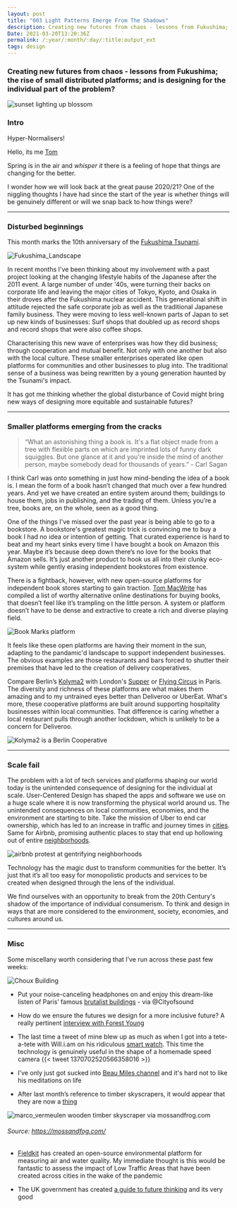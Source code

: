 ```yaml
---
layout: post
title: "003 Light Patterns Emerge From The Shadows"
description: Creating new futures from chaos - lessons from Fukushima; the rise of small distributed platforms; and is designing for the individual part of the problem?
Date: 2021-03-20T13:20:36Z
permalink: /:year/:month/:day/:title:output_ext
tags: design
---
```


### Creating new futures from chaos - lessons from Fukushima; the rise of small distributed platforms; and is designing for the individual part of the problem?

![sunset lighting up blossom](/assets/img/sunset_march21.jpg)

### Intro

Hyper-Normalisers!

Hello, its me [Tom](/about/what-i-do/)

Spring is in the air and *whisper it* there is a feeling of hope that things are changing for the better. 

I wonder how we will look back at the great pause 2020/21? One of the niggling thoughts I have had since the start of the year is whether things will be genuinely different or will we snap back to how things were? 

- - - - - 

### Disturbed beginnings

This month marks the 10th anniversary of the [Fukushima Tsunami](https://www.nytimes.com/2021/03/10/world/asia/fukushima-japan-nuclear-anniversary.html?searchResultPosition=1). 

![Fukushima_Landscape](/assets/img/Fukushima_Landscape2.png)

In recent months I've been thinking about my involvement with a past project looking at the changing lifestyle habits of the Japanese after the 2011 event. A large number of under '40s, were turning their backs on corporate life and leaving the major cities of Tokyo, Kyoto, and Osaka in their droves after the Fukushima nuclear accident. This generational shift in attitude rejected the safe corporate job as well as the traditional Japanese family business. They were moving to less well-known parts of Japan to set up new kinds of businesses: Surf shops that doubled up as record shops and record shops that were also coffee shops. 

Characterising this new wave of enterprises was how they did business; through cooperation and mutual benefit. Not only with one another but also with the local culture. These smaller enterprises operated like open platforms for communities and other businesses to plug into. The traditional sense of a business was being rewritten by a young generation haunted by the Tsunami's impact. 

It has got me thinking whether the global disturbance of Covid might bring new ways of designing more equitable and sustainable futures? 
 
- - - - - 
### Smaller platforms emerging from the cracks 

>“What an astonishing thing a book is. It's a flat object made from a tree with flexible parts on which are imprinted lots of funny dark squiggles. But one glance at it and you're inside the mind of another person, maybe somebody dead for thousands of years.” - Carl Sagan

I think Carl was onto something in just how mind-bending the idea of a book is. I mean the form of a book hasn’t changed that much over a few hundred years. And yet we have created an entire system around them; buildings to house them, jobs in publishing, and the trading of them. Unless you’re a tree, books are, on the whole, seen as a good thing. 

One of the things I've missed over the past year is being able to go to a bookstore. A bookstore's greatest magic trick is convincing me to buy a book I had no idea or intention of getting. That curated experience is hard to beat and my heart sinks every time I have bought a book on Amazon this year. Maybe it’s because deep down there’s no love for the books that Amazon sells. It’s just another product to hook us all into their clunky eco-system while gently erasing independent bookstores from existence.

There is a fightback, however, with new open-source platforms for independent book stores starting to gain traction. [Tom MacWrite](https://macwright.com/2020/12/24/the-new-reading-stack.html) has compiled a list of worthy alternative online destinations for buying books, that doesn’t feel like it’s trampling on the little person. A system or platform doesn’t have to be dense and extractive to create a rich and diverse playing field. 

![Book Marks platform](/assets/img/bookmarks.png)

It feels like these open platforms are having their moment in the sun, adapting to the pandamic'd landscape to support independent businesses. The obvious examples are those restaurants and bars forced to shutter their premises that have led to the creation of delivery cooperatives.  

Compare Berlin’s [Kolyma2](https://www.kolyma2.de/en/) with London's [Supper](https://supper.london/home) or [Flying Circus](https://flyingcircusparis.com) in Paris. The diversity and richness of these platforms are what makes them amazing and to my untrained eyes better than Deliveroo or UberEat. What's more, these cooperative platforms are built around supporting hospitality businesses within local communities. That difference is caring whether a local restaurant pulls through another lockdown, which is unlikely to be a concern for Deliveroo.
 
![Kolyma2 is a Berlin Cooperative](/assets/img/Kolyma2.png)

- - - - - 
### Scale fail 

The problem with a lot of tech services and platforms shaping our world today is the unintended consequence of designing for the individual at scale. User-Centered Design has shaped the apps and software we use on a huge scale where it is now transforming the physical world around us. The unintended consequences on local communities, economies, and the environment are starting to bite. Take the mission of Uber to end car ownership, which has led to an increase in traffic and journey times in [cities](https://www.theverge.com/2019/11/5/20947737/uber-lyft-cities-congestion-pollution-income-inequality-nyu). Same for Airbnb, promising authentic places to stay that end up hollowing out of entire [neighborhoods](https://www.bbc.co.uk/news/business-45083954). 

![airbnb protest at gentrifying neighborhoods](/assets/img/airbnb_destroys2.png)

Technology has the magic dust to transform communities for the better. It’s just that it’s all too easy for monopolistic products and services to be created when designed through the lens of the individual. 

We find ourselves with an opportunity to break from the 20th Century's shadow of the importance of individual consumerism. To think and design in ways that are more considered to the environment, society, economies, and cultures around us. 

- - - - 
### Misc

Some miscellany worth considering that I’ve run across these past few weeks:

![Choux Building](https://darkroom.ribaj.com/800/30d9af9ccce7df6b42040816f3630f4e:4072e34a772df8c224c9bb3f0386047d/les-choux-de-cre-teil-apartment-blocks-designed-by-ge-rard-grandval-1966-74)

* Put your noise-canceling headphones on and enjoy this dream-like listen of Paris’ famous [brutalist buildings](https://www.ribaj.com/culture/brutalism-sound-concrete-paris-ian-chambers-robin-wilson) - via @Cityofsound 

* How do we ensure the futures we design for a more inclusive future? A really pertinent [interview with Forest Young](https://eyeondesign.aiga.org/creative-director-and-teacher-forest-young-on-designing-a-more-inclusive-future/) 

* The last time a tweet of mine blew up as much as when I got into a tete-a-tete with Will.i.am on his ridiculous [smart watch](https://www.theverge.com/2014/11/5/7162861/will-i-am-puls-smartwatch-is-terrible). This time the technology is genuinely useful in the shape of a homemade speed camera {{< tweet 1370702520566358016 >}}

* I’ve only just got sucked into [Beau Miles channel](https://www.youtube.com/watch?v=rxCghemtjjM) and it's hard not to like his meditations on life 

* After last month’s reference to timber skyscrapers, it would appear that they are now a [thing](https://mossandfog.com/the-dutch-mountains-a-cross-laminated-timber-skyscraper-for-the-netherlands/)

![marco_vermeulen wooden timber skyscraper via mossandfrog.com](/assets/img/marco_vermeulen.jpg)
###### *Source: https://mossandfog.com/*

* [Fieldkit](https://www.fieldkit.org/) has created an open-source environmental platform for measuring air and water quality. My immediate thought is this would be fantastic to assess the impact of Low Traffic Areas that have been created across cities in the wake of the pandemic

* The UK government has created [a guide to future thinking](https://assets.publishing.service.gov.uk/government/uploads/system/uploads/attachment_data/file/964195/A_brief_guide_to_futures_thinking_and_foresight.pdf) and its very good 